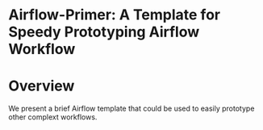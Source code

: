 # Airflow-Primer: A Template for Speedy Prototyping Airflow Workflow


Overview
========
We present a brief Airflow template that could be used to easily prototype other complext workflows.


 
